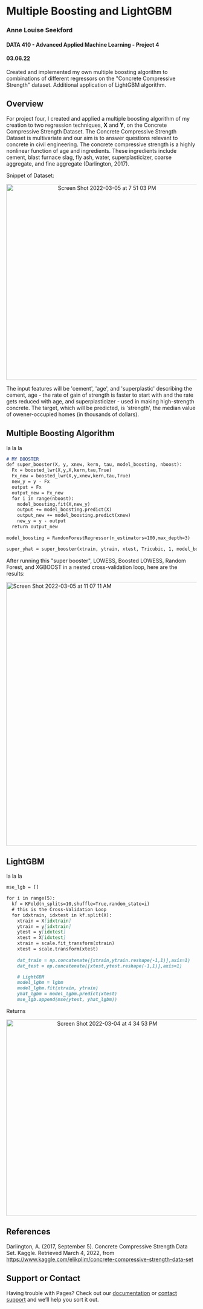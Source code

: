 # Multiple Boosting and LightGBM
### Anne Louise Seekford
#### DATA 410 - Advanced Applied Machine Learning - Project 4
#### 03.06.22

Created and implemented my own multiple boosting algorithm to combinations of different regressors on the "Concrete Compressive Strength" dataset. Additional application of LightGBM algorithm. 


## Overview

For project four, I created and applied a multiple boosting algorithm of my creation to two regression techniques, **X** and **Y**, on the Concrete Compressive Strength Dataset. The Concrete Compressive Strength Dataset is multivariate and our aim is to answer questions relevant to concrete in civil engineering. The 
concrete compressive strength is a highly nonlinear function of age and ingredients. These ingredients include cement, blast furnace slag, fly ash, water, superplasticizer, coarse aggregate, and fine aggregate (Darlington, 2017). 

Snippet of Dataset:

<p align = 'center'><img width="517" alt="Screen Shot 2022-03-05 at 7 51 03 PM" src="https://user-images.githubusercontent.com/71660299/156904631-478a1cf1-e5d2-460c-a629-8a3ecdd8af17.png">

The input features will be 'cement', 'age', and 'superplastic' describing the cement, age - the rate of gain of strength is faster to start with and the rate gets reduced with age, and superplasticizer - used in making high-strength concrete. The target, which will be predicted, is 'strength', the median value of owener-occupied homes (in thousands of dollars).



## Multiple Boosting Algorithm
la la la 
```markdown
# MY BOOSTER
def super_booster(X, y, xnew, kern, tau, model_boosting, nboost):
  Fx = boosted_lwr(X,y,X,kern,tau,True)
  Fx_new = boosted_lwr(X,y,xnew,kern,tau,True)
  new_y = y - Fx
  output = Fx
  output_new = Fx_new
  for i in range(nboost):
    model_boosting.fit(X,new_y)
    output += model_boosting.predict(X)
    output_new += model_boosting.predict(xnew)
    new_y = y - output
  return output_new
  
model_boosting = RandomForestRegressor(n_estimators=100,max_depth=3)

super_yhat = super_booster(xtrain, ytrain, xtest, Tricubic, 1, model_boosting, 1)
```
After running this "super booster", LOWESS, Boosted LOWESS, Random Forest, and XGBOOST in a nested cross-validation loop, here are the results:

<img width="696" alt="Screen Shot 2022-03-05 at 11 07 11 AM" src="https://user-images.githubusercontent.com/71660299/156891185-99ed24b9-0f50-4441-b781-4ba800d33149.png">




## LightGBM
la la la
```markdown
mse_lgb = []

for i in range(5):
  kf = KFold(n_splits=10,shuffle=True,random_state=i)
  # this is the Cross-Validation Loop
  for idxtrain, idxtest in kf.split(X):
    xtrain = X[idxtrain]
    ytrain = y[idxtrain]
    ytest = y[idxtest]
    xtest = X[idxtest]
    xtrain = scale.fit_transform(xtrain)
    xtest = scale.transform(xtest)
    
    dat_train = np.concatenate([xtrain,ytrain.reshape(-1,1)],axis=1)
    dat_test = np.concatenate([xtest,ytest.reshape(-1,1)],axis=1)

    # LightGBM
    model_lgbm = lgbm
    model_lgbm.fit(xtrain, ytrain)
    yhat_lgbm = model_lgbm.predict(xtest)
    mse_lgb.append(mse(ytest, yhat_lgbm))

```

Returns

<p align = 'center'><img width="518" alt="Screen Shot 2022-03-04 at 4 34 53 PM" src="https://user-images.githubusercontent.com/71660299/156844798-d2d5a511-5cad-4aeb-b59d-7c58dc434fd3.png">


## References

Darlington, A. (2017, September 5). Concrete Compressive Strength Data Set. Kaggle. Retrieved March 4, 2022, from https://www.kaggle.com/elikplim/concrete-compressive-strength-data-set 


## Support or Contact

Having trouble with Pages? Check out our [documentation](https://docs.github.com/categories/github-pages-basics/) or [contact support](https://support.github.com/contact) and we’ll help you sort it out.

